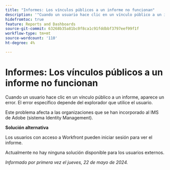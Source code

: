 ```yaml
---
title: "Informes: Los vínculos públicos a un informe no funcionan"
description: '"Cuando un usuario hace clic en un vínculo público a un informe, aparece un error. El error específico depende del explorador que utilice el usuario. ”'
hidefromtoc: true
feature: Reports and Dashboards
source-git-commit: 63268b35a81bc0f8ca1c91fddbbf3797eef99f1f
workflow-type: tm+mt
source-wordcount: '110'
ht-degree: 4%

---
```



# Informes: Los vínculos públicos a un informe no funcionan

Cuando un usuario hace clic en un vínculo público a un informe, aparece un error. El error específico depende del explorador que utilice el usuario.

Este problema afecta a las organizaciones que se han incorporado al IMS de Adobe (sistema Identity Management).

**Solución alternativa**

Los usuarios con acceso a Workfront pueden iniciar sesión para ver el informe.

Actualmente no hay ninguna solución disponible para los usuarios externos.

_Informado por primera vez el jueves, 22 de mayo de 2024._
